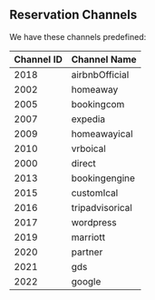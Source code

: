## Reservation Channels

We have these channels predefined:

| Channel ID   | Channel Name                                                                                                      |
|--------------|-------------------------------------------------------------------------------------------------------------------|
| 2018         | airbnbOfficial                                                                                                    |
| 2002         | homeaway                                                                                                          |
| 2005         | bookingcom                                                                                                        |
| 2007         | expedia                                                                                                           |
| 2009         | homeawayical                                                                                                      |
| 2010         | vrboical                                                                                                          |
| 2000         | direct                                                                                                            |
| 2013         | bookingengine                                                                                                     |
| 2015         | customIcal                                                                                                        |
| 2016         | tripadvisorical                                                                                                   |
| 2017         | wordpress                                                                                                         |
| 2019         | marriott                                                                                                          |
| 2020         | partner                                                                                                           |
| 2021         | gds                                                                                                               |
| 2022         | google                                                                                                            |

